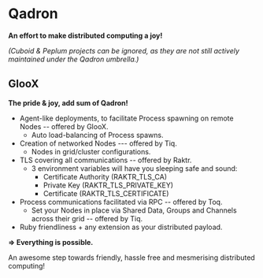 # Qadron

**An effort to make distributed computing a joy!**

_(Cuboid & Peplum projects can be ignored, as they are not still actively maintained under the Qadron umbrella.)_

## GlooX
**The pride & joy, add sum of Qadron!**

* Agent-like deployments, to facilitate Process spawning on remote Nodes -- offered by GlooX.
  * Auto load-balancing of Process spawns.
* Creation of networked Nodes --- offered by Tiq.
  * Nodes in grid/cluster configurations.
* TLS covering all communications -- offered by Raktr.
  * 3 environment variables will have you sleeping safe and sound:
    * Certificate Authority (RAKTR_TLS_CA)
    * Private Key (RAKTR_TLS_PRIVATE_KEY)
    * Certificate (RAKTR_TLS_CERTIFICATE)
* Process communications facilitated via RPC -- offered by Toq.
  * Set your Nodes in place via Shared Data, Groups and Channels across their grid -- offered by Tiq.
* Ruby friendliness + any extension as your distributed payload.

**=> Everything is possible.**

An awesome step towards friendly, hassle free and mesmerising distributed computing!

<!--

**Here are some ideas to get you started:**

🙋‍♀️ A short introduction - what is your organization all about?
🌈 Contribution guidelines - how can the community get involved?
👩‍💻 Useful resources - where can the community find your docs? Is there anything else the community should know?
🍿 Fun facts - what does your team eat for breakfast?
🧙 Remember, you can do mighty things with the power of [Markdown](https://docs.github.com/github/writing-on-github/getting-started-with-writing-and-formatting-on-github/basic-writing-and-formatting-syntax)
-->
